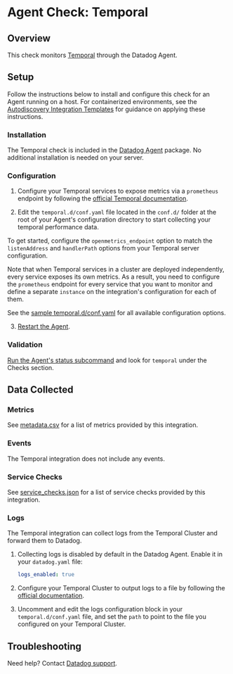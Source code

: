 # Agent Check: Temporal

## Overview

This check monitors [Temporal][1] through the Datadog Agent.

## Setup

Follow the instructions below to install and configure this check for an Agent running on a host. For containerized environments, see the [Autodiscovery Integration Templates][3] for guidance on applying these instructions.

### Installation

The Temporal check is included in the [Datadog Agent][2] package.
No additional installation is needed on your server.

### Configuration

1. Configure your Temporal services to expose metrics via a `prometheus` endpoint by following the [official Temporal documentation][10].

2. Edit the `temporal.d/conf.yaml` file located in the `conf.d/` folder at the root of your Agent's configuration directory to start collecting your temporal performance data. 

To get started, configure the `openmetrics_endpoint` option to match the `listenAddress` and `handlerPath` options from your Temporal server configuration.

Note that when Temporal services in a cluster are deployed independently, every service exposes its own metrics. As a result, you need to configure the `prometheus` endpoint for every service that you want to monitor and define a separate `instance` on the integration's configuration for each of them.

See the [sample temporal.d/conf.yaml][4] for all available configuration options.

3. [Restart the Agent][5].

### Validation

[Run the Agent's status subcommand][6] and look for `temporal` under the Checks section.

## Data Collected

### Metrics

See [metadata.csv][7] for a list of metrics provided by this integration.

### Events

The Temporal integration does not include any events.

### Service Checks

See [service_checks.json][8] for a list of service checks provided by this integration.

### Logs

The Temporal integration can collect logs from the Temporal Cluster and forward them to Datadog. 

1. Collecting logs is disabled by default in the Datadog Agent. Enable it in your `datadog.yaml` file:

   ```yaml
   logs_enabled: true
   ```

2. Configure your Temporal Cluster to output logs to a file by following the [official documentation][11].

3. Uncomment and edit the logs configuration block in your `temporal.d/conf.yaml` file, and set the `path` to point to the file you configured on your Temporal Cluster.

## Troubleshooting

Need help? Contact [Datadog support][9].


[1]: https://temporal.io/
[2]: https://app.datadoghq.com/account/settings#agent
[3]: https://docs.datadoghq.com/agent/kubernetes/integrations/
[4]: https://github.com/DataDog/integrations-core/blob/master/temporal/datadog_checks/temporal/data/conf.yaml.example
[5]: https://docs.datadoghq.com/agent/guide/agent-commands/#start-stop-and-restart-the-agent
[6]: https://docs.datadoghq.com/agent/guide/agent-commands/#agent-status-and-information
[7]: https://github.com/DataDog/integrations-core/blob/master/temporal/metadata.csv
[8]: https://github.com/DataDog/integrations-core/blob/master/temporal/assets/service_checks.json
[9]: https://docs.datadoghq.com/help/
[10]: https://docs.temporal.io/references/configuration#prometheus
[11]: https://docs.temporal.io/references/configuration#log
